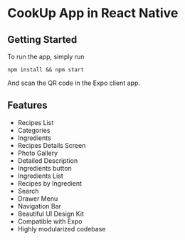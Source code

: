 # CookUp App in React Native

## Getting Started

To run the app, simply run

`npm install && npm start`

And scan the QR code in the Expo client app.

## Features

- Recipes List
- Categories
- Ingredients
- Recipes Details Screen
- Photo Gallery
- Detailed Description
- Ingredients button
- Ingredients List
- Recipes by Ingredient
- Search
- Drawer Menu
- Navigation Bar
- Beautiful UI Design Kit
- Compatible with Expo
- Highly modularized codebase
